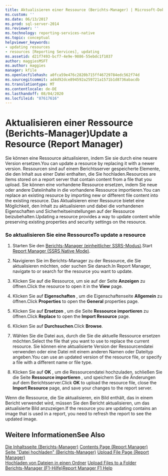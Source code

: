 ```yaml
---
title: Aktualisieren einer Ressource (Berichts-Manager) | Microsoft-Dokumentation
ms.custom: ''
ms.date: 06/13/2017
ms.prod: sql-server-2014
ms.reviewer: ''
ms.technology: reporting-services-native
ms.topic: conceptual
helpviewer_keywords:
- updating resources
- resources [Reporting Services], updating
ms.assetid: d21f7493-bcf7-4e9e-9886-55ebdc1f1037
author: maggiesMSFT
ms.author: maggies
manager: kfile
ms.openlocfilehash: a0fca59e476c2820b715ff46729784edc562f74d
ms.sourcegitcommit: ad4d92dce894592a259721a1571b1d8736abacdb
ms.translationtype: MT
ms.contentlocale: de-DE
ms.lasthandoff: 08/04/2020
ms.locfileid: "87617616"
---
```

# <a name="update-a-resource-report-manager"></a><span data-ttu-id="874e0-102">Aktualisieren einer Ressource (Berichts-Manager)</span><span class="sxs-lookup"><span data-stu-id="874e0-102">Update a Resource (Report Manager)</span></span>
  <span data-ttu-id="874e0-103">Sie können eine Ressource aktualisieren, indem Sie sie durch eine neuere Version ersetzen.</span><span class="sxs-lookup"><span data-stu-id="874e0-103">You can update a resource by replacing it with a newer version.</span></span> <span data-ttu-id="874e0-104">Ressourcen sind auf einem Berichtsserver gespeicherte Elemente, die den Inhalt aus einer Datei enthalten, die Sie hochladen.</span><span class="sxs-lookup"><span data-stu-id="874e0-104">Resources are items stored on a report server that contain content from a file that you upload.</span></span> <span data-ttu-id="874e0-105">Sie können eine vorhandene Ressource ersetzen, indem Sie neue oder andere Dateiinhalte in die vorhandene Ressource importieren.</span><span class="sxs-lookup"><span data-stu-id="874e0-105">You can replace an existing resource by importing new or different file content into the existing resource.</span></span> <span data-ttu-id="874e0-106">Das Aktualisieren einer Ressource bietet eine Möglichkeit, den Inhalt zu aktualisieren und dabei die vorhandenen Eigenschaften und Sicherheitseinstellungen auf der Ressource beizubehalten.</span><span class="sxs-lookup"><span data-stu-id="874e0-106">Updating a resource provides a way to update content while preserving existing properties and security settings on the resource.</span></span>  
  
### <a name="to-update-a-resource"></a><span data-ttu-id="874e0-107">So aktualisieren Sie eine Ressource</span><span class="sxs-lookup"><span data-stu-id="874e0-107">To update a resource</span></span>  
  
1.  <span data-ttu-id="874e0-108">Starten Sie den [Berichts-Manager &#40;einheitlicher SSRS-Modus&#41;](../report-manager-ssrs-native-mode.md).</span><span class="sxs-lookup"><span data-stu-id="874e0-108">Start [Report Manager  &#40;SSRS Native Mode&#41;](../report-manager-ssrs-native-mode.md).</span></span>  
  
2.  <span data-ttu-id="874e0-109">Navigieren Sie im Berichts-Manager zu der Ressource, die Sie aktualisieren möchten, oder suchen Sie danach.</span><span class="sxs-lookup"><span data-stu-id="874e0-109">In Report Manager, navigate to or search for the resource you want to update.</span></span>  
  
3.  <span data-ttu-id="874e0-110">Klicken Sie auf die Ressource, um sie auf der Seite **Anzeigen** zu öffnen.</span><span class="sxs-lookup"><span data-stu-id="874e0-110">Click the resource to open it in the **View** page.</span></span>  
  
4.  <span data-ttu-id="874e0-111">Klicken Sie auf **Eigenschaften** , um die Eigenschaftenseite **Allgemein** zu öffnen.</span><span class="sxs-lookup"><span data-stu-id="874e0-111">Click **Properties** to open the **General** properties page.</span></span>  
  
5.  <span data-ttu-id="874e0-112">Klicken Sie auf **Ersetzen** , um die Seite **Ressource importieren** zu öffnen.</span><span class="sxs-lookup"><span data-stu-id="874e0-112">Click **Replace** to open the **Import Resource** page.</span></span>  
  
6.  <span data-ttu-id="874e0-113">Klicken Sie auf **Durchsuchen**.</span><span class="sxs-lookup"><span data-stu-id="874e0-113">Click **Browse**.</span></span>  
  
7.  <span data-ttu-id="874e0-114">Wählen Sie die Datei aus, durch die Sie die aktuelle Ressource ersetzen möchten.</span><span class="sxs-lookup"><span data-stu-id="874e0-114">Select the file that you want to use to replace the current resource.</span></span> <span data-ttu-id="874e0-115">Sie können eine aktualisierte Version der Ressourcendatei verwenden oder eine Datei mit einem anderen Namen oder Dateityp angeben.</span><span class="sxs-lookup"><span data-stu-id="874e0-115">You can use an updated version of the resource file, or specify a file with a different name or file type.</span></span>  
  
8.  <span data-ttu-id="874e0-116">Klicken Sie auf **OK** , um die Ressourcendatei hochzuladen, schließen Sie die Seite **Ressource importieren** , und speichern Sie die Änderungen auf dem Berichtsserver.</span><span class="sxs-lookup"><span data-stu-id="874e0-116">Click **OK** to upload the resource file, close the **Import Resource** page, and save your changes to the report server.</span></span>  
  
 <span data-ttu-id="874e0-117">Wenn die Ressource, die Sie aktualisieren, ein Bild enthält, das in einem Bericht verwendet wird, müssen Sie den Bericht aktualisieren, um das aktualisierte Bild anzuzeigen.</span><span class="sxs-lookup"><span data-stu-id="874e0-117">If the resource you are updating contains an image that is used in a report, you need to refresh the report to see the updated image.</span></span>  
  
## <a name="see-also"></a><span data-ttu-id="874e0-118">Weitere Informationen</span><span class="sxs-lookup"><span data-stu-id="874e0-118">See Also</span></span>  
 <span data-ttu-id="874e0-119">[Die Inhaltsseite &#40;Berichts-Manager&#41;](../contents-page-report-manager.md) </span><span class="sxs-lookup"><span data-stu-id="874e0-119">[Contents Page &#40;Report Manager&#41;](../contents-page-report-manager.md) </span></span>  
 <span data-ttu-id="874e0-120">[Seite "Datei hochladen" &#40;Berichts-Manager&#41;](../upload-file-page-report-manager.md) </span><span class="sxs-lookup"><span data-stu-id="874e0-120">[Upload File Page &#40;Report Manager&#41;](../upload-file-page-report-manager.md) </span></span>  
 <span data-ttu-id="874e0-121">[Hochladen von Dateien in einen Ordner](upload-files-to-a-folder.md) </span><span class="sxs-lookup"><span data-stu-id="874e0-121">[Upload Files to a Folder](upload-files-to-a-folder.md) </span></span>  
 [<span data-ttu-id="874e0-122">Berichts-Manager (F1-Hilfe)</span><span class="sxs-lookup"><span data-stu-id="874e0-122">Report Manager F1 Help</span></span>](../report-manager-f1-help.md)  
  
  
